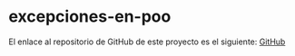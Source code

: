 # excepciones-en-poo

El enlace al repositorio de GitHub de este proyecto es el siguiente: [GitHub]()

